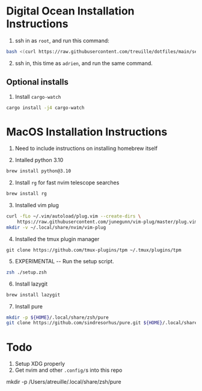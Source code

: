 # Digital Ocean Installation Instructions

1. ssh in as `root`, and run this command:

```sh
bash <(curl https://raw.githubusercontent.com/treuille/dotfiles/main/setup/setup_digital_ocean.bash)
```

2. ssh in, this time as `adrien`, and run the same command.

## Optional installs

1. Install `cargo-watch`

```sh
cargo install -j4 cargo-watch
```

# MacOS Installation Instructions

1. Need to include instructions on installing homebrew itself 

2. Intalled python 3.10
```sh
brew install python@3.10
```

2. Install `rg` for fast nvim telescope searches
```sh
brew install rg
```

3. Installed vim plug
```sh
curl -fLo ~/.vim/autoload/plug.vim --create-dirs \
    https://raw.githubusercontent.com/junegunn/vim-plug/master/plug.vim
mkdir -v ~/.local/share/nvim/vim-plug
```

4. Installed the tmux plugin manager
```
git clone https://github.com/tmux-plugins/tpm ~/.tmux/plugins/tpm
```

5. EXPERIMENTAL -- Run the setup script.

```sh
zsh ./setup.zsh
```

6. Install lazygit
```sh
brew install lazygit
```

7. Install pure

```sh
mkdir -p ${HOME}/.local/share/zsh/pure
git clone https://github.com/sindresorhus/pure.git ${HOME}/.local/share/zsh/pure
```

# Todo 

1. Setup XDG properly
2. Get nvim and other `.config/`s into this repo 


mkdir -p /Users/atreuille/.local/share/zsh/pure
